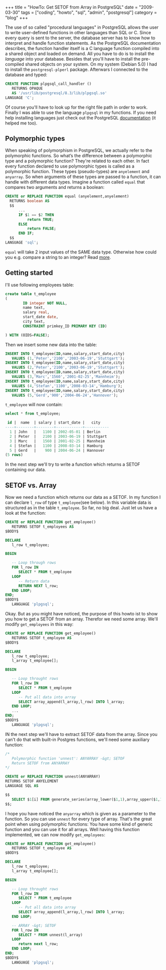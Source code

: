 +++
title = "HowTo: Get SETOF from Array in PostgreSQL"
date = "2009-03-30"
tags = ["coding", "howto", "sql", "admin", "postgresql"]
category = "blog"
+++

The use of so called "procedural languages" in PostgreSQL allows the user to write user-defined functions in other languages than SQL or C. Since every query is sent to the server, the database server has to know how to interpret and handle function statements. As the PostgreSQL documentation describes, the function handler itself is a C language function compiled into a shared object and loaded on demand. All you have to do is to install the *language* into your database. Besides that you'll have to install the pre-compiled shared objects on your system. On my system (Debian 5.0) I had to install the `postgresql-plperl` package. Afterwars I connected to the database and typed:

~~~.sql
CREATE FUNCTION plpgsql_call_handler ()
   RETURNS OPAQUE
   AS '/usr/lib/postgresql/8.3/lib/plpgsql.so'
LANGUAGE 'C';
~~~

Of course you'll have to look up for the right file path in order to work. Finally I was able to use the language `plpgsql` in my functions. If you need help installing languages just check out the PostgreSQL [documentation][1] (it helped me too).

## Polymorphic types

When speaking of polymorphism in PostgreSQL, we actually refer to the polymorphic functions. So what&#8217;s the difference between a polymorphic type and a polymorphic function? They're related to each other. In fact every function declared to use polymorphic types is called as a polymorphic function. These types (pseudo-types) are `anyelement` and `anyarray`. So when arguments of these types are passed to a function, it can handle with different data types. Imagine a function called `equal` that compares two arguments and returns a boolean:

~~~.sql
CREATE or REPLACE FUNCTION equal (anyelement,anyelement)
  RETURNS boolean AS
  $$
      ...
      IF $1 == $2 THEN
          return TRUE;
      ELSE
          return FALSE;
      END IF;
  $$
LANGUAGE 'sql';
~~~

`equal` will take 2 input values of the SAME data type. Otherwise how could you e.g. compare a string to an integer? Read [more][2].

## Getting started

I'll use following employees table:

~~~.sql
create table t_employee
(
        ID integer NOT NULL,
        name text,
        salary real, 
        start_date date,
        city text,
        CONSTRAINT primkey_ID PRIMARY KEY (ID)

) WITH (OIDS=FALSE);
~~~

Then we insert some new data into the table:

~~~.sql
INSERT INTO t_employee(ID,name,salary,start_date,city) 
   VALUES (1,'Peter','2100','2003-06-19','Stuttgart');
INSERT INTO t_employee(ID,name,salary,start_date,city) 
   VALUES (2,'Peter','2100','2003-06-19','Stuttgart');
INSERT INTO t_employee(ID,name,salary,start_date,city) 
   VALUES (3,'Marc','1560','2001-02-25','Mannheim');
INSERT INTO t_employee(ID,name,salary,start_date,city) 
   VALUES (4,'Stefan','1100','2008-03-14','Hamburg');
INSERT INTO t_employee(ID,name,salary,start_date,city) 
   VALUES (5,'Gerd','900','2004-06-24','Hannover');
~~~

`t_employee` will now contain:

~~~.sql
select * from t_employee;

 id |  name  | salary | start_date |   city    
----+--------+--------+------------+-----------
  1 | John   |   1100 | 2002-05-01 | Berlin
  2 | Peter  |   2100 | 2003-06-19 | Stuttgart
  3 | Marc   |   1560 | 2001-02-25 | Mannheim
  4 | Stefan |   1100 | 2008-03-14 | Hamburg
  5 | Gerd   |    900 | 2004-06-24 | Hannover
(5 rows)
~~~

In the next step we'll try to write a function which returns a SETOF containing our data.

## SETOF vs. Array

Now we need a function which returns our data as a SETOF. In my function I can declare `l_row` of type `t_employee`(see below). In this variable data is structured as in the table `t_employee`. So far, no big deal. Just let us have a look at the function:

~~~.sql
CREATE or REPLACE FUNCTION get_employee()
   RETURNS SETOF t_employees AS
$BODY$

DECLARE
   l_row t_employee;

BEGIN

   -- Loop through rows
   FOR l_row IN
      SELECT * FROM t_employee
   LOOP
      -- Return data
      RETURN NEXT l_row;
   END LOOP;
END;
$BODY$
   LANGUAGE 'plpgsql';
~~~

Okay. But as you might have noticed, the purpose of this howto ist to show you how to get a SETOF from an array. Therefor we need some array. We'll modify `get_employees` in this way:

~~~.sql
CREATE or REPLACE FUNCTION get_employee()
   RETURNS SETOF t_employee AS
$BODY$

DECLARE
   l_row t_employee;
   l_array t_employee[];

BEGIN

   -- Loop throught rows
   FOR l_row IN
      SELECT * FROM t_employee
   LOOP
      -- Put all data into array
      SELECT array_append(l_array,l_row) INTO l_array;
   END LOOP;
   ...
END;
$BODY$
   LANGUAGE 'plpgsql';
~~~

IN the next step we'll have to extract SETOF data from the array. Since you can't do that with built-in Postgres functions, we'll need some auxiliary function:

~~~.sql
/*
   Polymorphic function 'unnest': ANYARRAY -&gt; SETOF
   Return SETOF from ANYARRAY
*/

CREATE or REPLACE FUNCTION unnest(ANYARRAY)
RETURNS SETOF ANYELEMENT
LANGUAGE SQL AS

$$
   SELECT $1[i] FROM generate_series(array_lower($1,1),array_upper($1,1)) i;
$$;
~~~

I hope you have noticed the `anyarray` which is given as a parameter to the function. So you can use `unnest` for every type of array. That's the great point when using polymorphic functions: You have some kind of generic function and you can use it for all arrays. Well having this function implemented, we can now modify `get_employees`:

~~~.sql
CREATE or REPLACE FUNCTION get_employee()
   RETURNS SETOF t_employee AS
$BODY$

DECLARE
   l_row t_employee;
   l_array t_employee[];

BEGIN

   -- Loop throught rows
   FOR l_row IN
      SELECT * FROM t_employee
   LOOP
      -- Put all data into array
      SELECT array_append(l_array,l_row) INTO l_array;
   END LOOP;

   -- ARRAY -&gt; SETOF
   FOR l_row IN
      SELECT * FROM unnest(l_array)
   LOOP
      return next l_row;
   END LOOP; 
END;
$BODY$
   LANGUAGE 'plpgsql';
~~~

 [1]: http://www.postgresql.org/docs/8.3/static/plpgsql.html
 [2]: http://www.postgresql.org/docs/current/static/extend-type-system.html

